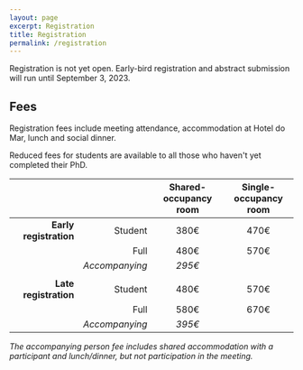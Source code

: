 ```yaml
---
layout: page
excerpt: Registration
title: Registration
permalink: /registration
---
```


Registration is not yet open. Early-bird registration and abstract submission will run until September 3, 2023.

## Fees

Registration fees include meeting attendance, accommodation at Hotel do Mar, lunch and social dinner.

Reduced fees for students are available to all those who haven't yet completed their PhD.

|                        |                | Shared-occupancy<br />room | Single-occupancy<br />room |
|-----------------------:|---------------:|:--------------------------:|:--------------------------:|
| **Early registration** |        Student |            380€            |            470€            |
|                        |           Full |            480€            |            570€            |
|                        | _Accompanying_ |           _295€_           |                            |
|                        |                |                            |                            |
| **Late registration**  |        Student |            480€            |            570€            |
|                        |           Full |            580€            |            670€            |
|                        | _Accompanying_ |           _395€_           |                            |

_The accompanying person fee includes shared accommodation with a participant and lunch/dinner,
but not participation in the meeting._



